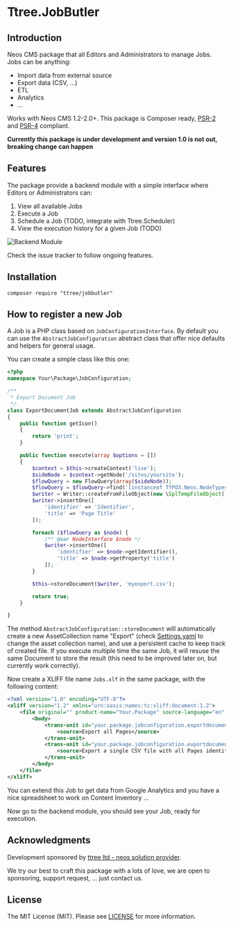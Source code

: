 Ttree.JobButler
===============

Introduction
------------

Neos CMS package that all Editors and Administrators to manage Jobs. Jobs can be anything:

- Import data from external source
- Export data (CSV, ...)
- ETL
- Analytics
- ...

Works with Neos CMS 1.2-2.0+. This package is Composer ready, [PSR-2] and [PSR-4] compliant.

**Currently this package is under development and version 1.0 is not out, breaking change can happen**

Features
--------

The package provide a backend module with a simple interface where Editors or Administrators can:

1. View all available Jobs
2. Execute a Job
3. Schedule a Job (TODO, integrate with Ttree.Scheduler)
4. View the execution history for a given Job (TODO)


![Backend Module](https://dl.dropboxusercontent.com/s/uu805iihinsjooz/2015-11-10%20at%2014.53.png?dl=0)

Check the issue tracker to follow ongoing features.

Installation
------------

```
composer require "ttree/jobbutler"
```

How to register a new Job
-------------------------

A Job is a PHP class based on ```JobConfigurationInterface```. By default you can use the ```AbstractJobConfiguration```
abstract class that offer nice defaults and helpers for general usage.

You can create a simple class like this one:

```php
<?php
namespace Your\Package\JobConfiguration;

/**
 * Export Document Job
 */
class ExportDocumentJob extends AbstractJobConfiguration
{
    public function getIcon()
    {
        return 'print';
    }

    public function execute(array $options = [])
    {
        $context = $this->createContext('live');
        $sideNode = $context->getNode('/sites/yoursite');
        $flowQuery = new FlowQuery(array($sideNode));
        $flowQuery = $flowQuery->find('[instanceof TYPO3.Neos.NodeTypes:Page]');
        $writer = Writer::createFromFileObject(new \SplTempFileObject());
        $writer->insertOne([
            'identifier' => 'Identifier',
            'title' => 'Page Title'
        ]);

        foreach ($flowQuery as $node) {
            /** @var NodeInterface $node */
            $writer->insertOne([
                'identifier' => $node->getIdentifier(),
                'title' => $node->getProperty('title')
            ]);
        }

        $this->storeDocument($writer, 'myexport.csv');

        return true;
    }

}

```

The method ```AbstractJobConfiguration::storeDocument``` will automatically create a new AssetCollection name "Export"
(check [Settings.yaml](Settings.yaml) to change the asset collection name), and use a persistent cache to keep track of
created file. If you execute multiple time the same Job, it will resuse the same Document to store the result (this need
to be improved later on, but currently work correctly).

Now create a XLIFF file name ```Jobs.xlf``` in the same package, with the following content:

```xml
<?xml version="1.0" encoding="UTF-8"?>
<xliff version="1.2" xmlns="urn:oasis:names:tc:xliff:document:1.2">
    <file original="" product-name="Your.Package" source-language="en" datatype="plaintext">
        <body>
            <trans-unit id="your.package.jobconfiguration.exportdocumentjob.name" xml:space="preserve">
				<source>Export all Pages</source>
			</trans-unit>
			<trans-unit id="your.package.jobconfiguration.exportdocumentjob.description" xml:space="preserve">
				<source>Export a single CSV file with all Pages identifier and title.</source>
			</trans-unit>
        </body>
    </file>
</xliff>
```

You can extend this Job to get data from Google Analytics and you have a nice spreadsheet to work on Content Inventory ...

Now go to the backend module, you should see your Job, ready for execution.

Acknowledgments
---------------

Development sponsored by [ttree ltd - neos solution provider](http://ttree.ch).

We try our best to craft this package with a lots of love, we are open to sponsoring, support request, ... just contact us.

License
-------

The MIT License (MIT). Please see [LICENSE](LICENSE) for more information.

[PSR-2]: http://www.php-fig.org/psr/psr-2/
[PSR-4]: http://www.php-fig.org/psr/psr-4/
